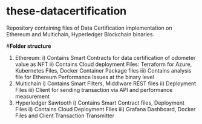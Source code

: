 # these-datacertification

Repository containing files of Data Certification implementation on Ethereum and Multichain, Hyperledger Blockchain binaries.

#**Folder structure**

1) Ethereum:
i) Contains Smart Contracts for data certification of odometer value as NFT
ii) Contains Cloud deployment Files: Terraform for Azure, Kubernetes Files, Docker Container Package files
iii) Contains analysis file for Ethereum Performance Issues at the binary level 
2) Multichain
i) Contains Smart Filters, Middlware REST files
ii) Deployment Files
iii) Client for sending transaction via API and performance measurement
4) Hyperledger Sawtooth
i) Contains Smart Contract files, Deployment Files
ii) Contains Cloud Deployment Files
iii) Grafana Dashboard, Docker Files and Client Transaction Transmitter

